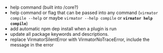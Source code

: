-   help command (built into /core?)
-   help command or flag that can be passed into any command (`virmator compile --help` or maybe `virmator --help compile` or **`virmator help compile`**)
-   add automatic npm dep install when a plugin is run
-   update all package keywords and descriptions.
-   replace VirmatorSilentError with VirmatorNoTraceError, include the message in the error

